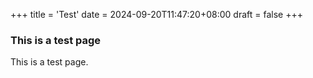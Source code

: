 +++
title = 'Test'
date = 2024-09-20T11:47:20+08:00
draft = false
+++

### This is a test page
This is a test page.